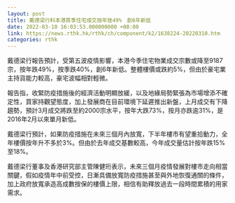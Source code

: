 ```yaml
---
layout: post
title: 戴德梁行料本港首季住宅成交按年挫49%　創6年新低
date: 2022-03-10 16:03:53.000000000 +08:00
link: https://news.rthk.hk/rthk/ch/component/k2/1638224-20220310.htm
categories: rthk
---
```


戴德梁行報告預計，受第五波疫情影響，本港今季住宅物業成交宗數或降至9187宗，按年跌49%，按季跌40%，創6年新低。整體樓價或跌約5%，但由於豪宅業主持貨能力較高，豪宅波幅相對輕微。

報告指，收緊防疫措施後的經濟活動明顯放緩，以及地緣局勢緊張為市場增添不確定性，買家持觀望態度，加上發展商在目前環境下延遲推出新盤，上月成交有下降趨勢，預計3月成交將跌至約2000宗水平，按年大跌73%，按月亦跌逾31%，是2016年2月以來單月新低。

戴德梁行預計，如果防疫措施在未來三個月內放寬，下半年樓市有望重拾動力，全年樓價按年升不多於3%。但由於去年成交基數較高，今年成交量估計按年跌15%至18%。

戴德梁行董事及香港研究部主管陳健珩表示，未來三個月疫情發展對樓市走向相當關鍵，假如疫情年中前受控，日漸具備放寬防疫措施甚至與外地恢復通關的條件，加上政府放寬承造高成數按保的樓價上限，相信有助釋放過去一段時間累積的用家需求。
